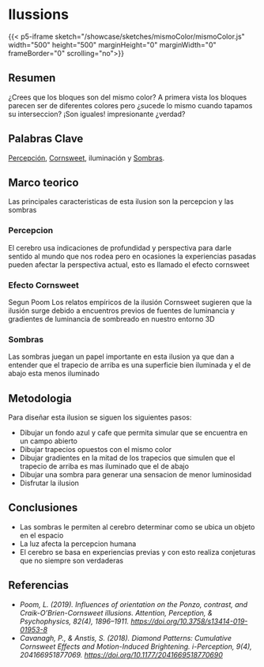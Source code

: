 # Ilussions

{{< p5-iframe sketch="/showcase/sketches/mismoColor/mismoColor.js" width="500" height="500" marginHeight="0" marginWidth="0" frameBorder="0" scrolling="no">}}

## Resumen

¿Crees que los bloques son del mismo color?
A primera vista los bloques parecen ser de diferentes colores pero ¿sucede lo mismo cuando tapamos su interseccion?
¡Son iguales! impresionante ¿verdad?

## Palabras Clave

[Percepción](#percepcion), [Cornsweet](#efecto-cornsweet), iluminación y [Sombras](#sombras).

## Marco teorico

Las principales caracteristicas de esta ilusion son la percepcion y las sombras

### Percepcion

El cerebro usa indicaciones de profundidad y perspectiva para darle sentido al mundo que nos rodea pero en ocasiones la experiencias pasadas pueden afectar la perspectiva actual, esto es llamado el efecto cornsweet

### Efecto Cornsweet

Segun Poom Los relatos empíricos de la ilusión Cornsweet sugieren que la ilusión surge debido a encuentros previos de fuentes de luminancia y gradientes de luminancia de sombreado en nuestro entorno 3D

### Sombras

Las sombras juegan un papel importante en esta ilusion ya que dan a entender que el trapecio de arriba es una superficie bien iluminada y el de abajo esta menos iluminado

## Metodologia

Para diseñar esta ilusion se siguen los siguientes pasos:

- Dibujar un fondo azul y cafe que permita simular que se encuentra en un campo abierto
- Dibujar trapecios opuestos con el mismo color
- Dibujar gradientes en la mitad de los trapecios que simulen que el trapecio de arriba es mas iluminado que el de abajo
- Dibujar una sombra para generar una sensacion de menor luminosidad
- Disfrutar la ilusion

## Conclusiones

- Las sombras le permiten al cerebro determinar como se ubica un objeto en el espacio
- La luz afecta la percepcion humana
- El cerebro se basa en experiencias previas y con esto realiza conjeturas que no siempre son verdaderas

## Referencias

- _Poom, L. (2019). Influences of orientation on the Ponzo, contrast, and Craik-O’Brien-Cornsweet illusions. Attention, Perception, & Psychophysics, 82(4), 1896–1911. https://doi.org/10.3758/s13414-019-01953-8_
- _Cavanagh, P., & Anstis, S. (2018). Diamond Patterns: Cumulative Cornsweet Effects and Motion-Induced Brightening. i-Perception, 9(4), 204166951877069. https://doi.org/10.1177/2041669518770690_

